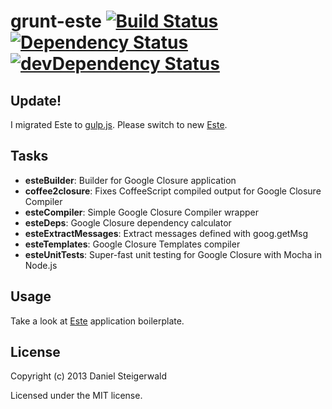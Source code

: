 # grunt-este [![Build Status](https://secure.travis-ci.org/steida/grunt-este.png?branch=master)](http://travis-ci.org/steida/grunt-este) [![Dependency Status](https://david-dm.org/steida/grunt-este.png)](https://david-dm.org/steida/grunt-este) [![devDependency Status](https://david-dm.org/steida/grunt-este/dev-status.png)](https://david-dm.org/steida/grunt-este#info=devDependencies)

## Update!

I migrated Este to [gulp.js](http://gulpjs.com). Please switch to new [Este](https://github.com/steida/este).

## Tasks

  - **esteBuilder**: Builder for Google Closure application
  - **coffee2closure**: Fixes CoffeeScript compiled output for Google Closure Compiler
  - **esteCompiler**: Simple Google Closure Compiler wrapper
  - **esteDeps**: Google Closure dependency calculator
  - **esteExtractMessages**: Extract messages defined with goog.getMsg
  - **esteTemplates**: Google Closure Templates compiler
  - **esteUnitTests**: Super-fast unit testing for Google Closure with Mocha in Node.js

## Usage

Take a look at [Este](https://github.com/steida/este/) application boilerplate.

## License
Copyright (c) 2013 Daniel Steigerwald

Licensed under the MIT license.
